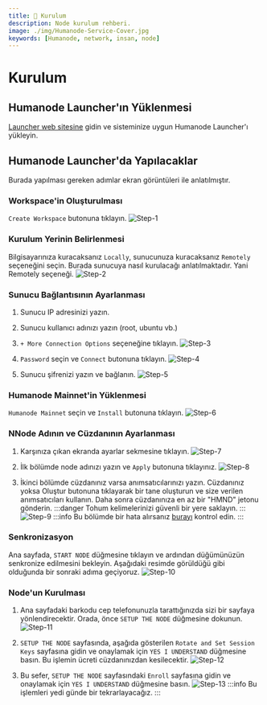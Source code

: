 ```yaml
---
title: 💾 Kurulum
description: Node kurulum rehberi.
image: ./img/Humanode-Service-Cover.jpg
keywords: [Humanode, network, insan, node]
---
```


# Kurulum

## Humanode Launcher'ın Yüklenmesi
[Launcher web sitesine](https://launcher.humanode.io/) gidin ve sisteminize uygun Humanode Launcher'ı yükleyin.

## Humanode Launcher'da Yapılacaklar
Burada yapılması gereken adımlar ekran görüntüleri ile anlatılmıştır.

### Workspace'in Oluşturulması
`Create Workspace` butonuna tıklayın.
![Step-1](./../../../../../../docs/Mainnet/Substrate-Ecosystem/Humanode/img/Step-1.png)

### Kurulum Yerinin Belirlenmesi
Bilgisayarınıza kuracaksanız `Locally`, sunucunuza kuracaksanız `Remotely` seçeneğini seçin.
Burada sunucuya nasıl kurulacağı anlatılmaktadır. Yani Remotely seçeneği.
![Step-2](https://github.com/AnatolianTeam/Anatolian-Team-Services/docs/Mainnet/Substrate-Ecosystem/Humanode/img/Step-2.png)

### Sunucu Bağlantısının Ayarlanması
1. Sunucu IP adresinizi yazın.
2. Sunucu kullanıcı adınızı yazın (root, ubuntu vb.)
3. `+ More Connection Options` seçeneğine tıklayın.
![Step-3](https://raw.githubusercontent.com/AnatolianTeam/Anatolian-Team-Services/docs/Mainnet/Substrate-Ecosystem/Humanode/img/Step-3.png)

4. `Password` seçin ve `Connect` butonuna tıklayın.
![Step-4](https://raw.githubusercontent.com/AnatolianTeam/Anatolian-Team-Services/docs/Mainnet/Substrate-Ecosystem/Humanode/img/Step-4.png)

5. Sunucu şifrenizi yazın ve bağlanın.
![Step-5](https://raw.githubusercontent.com/AnatolianTeam/Anatolian-Team-Services/docs/Mainnet/Substrate-Ecosystem/Humanode/img/Step-5.png)

### Humanode Mainnet'in Yüklenmesi
`Humanode Mainnet` seçin ve `Install` butonuna tıklayın.
![Step-6](https://raw.githubusercontent.com/AnatolianTeam/Anatolian-Team-Services/docs/Mainnet/Substrate-Ecosystem/Humanode/img/Step-6.png)

### NNode Adının ve Cüzdanının Ayarlanması
1. Karşınıza çıkan ekranda ayarlar sekmesine tıklayın.
![Step-7](https://raw.githubusercontent.com/AnatolianTeam/Anatolian-Team-Services/docs/Mainnet/Substrate-Ecosystem/Humanode/img/Step-7.png)

2. İlk bölümde node adınızı yazın ve `Apply` butonuna tıklayınız.
![Step-8](https://raw.githubusercontent.com/AnatolianTeam/Anatolian-Team-Services/docs/Mainnet/Substrate-Ecosystem/Humanode/img/Step-8.png)

3. İkinci bölümde cüzdanınız varsa anımsatıcılarınızı yazın. Cüzdanınız yoksa Oluştur butonuna tıklayarak bir tane oluşturun ve size verilen anımsatıcıları kullanın. Daha sonra cüzdanınıza en az bir "HMND" jetonu gönderin.
:::danger
Tohum kelimelerinizi güvenli bir yere saklayın.
:::
![Step-9](https://raw.githubusercontent.com/AnatolianTeam/Anatolian-Team-Services/docs/Mainnet/Substrate-Ecosystem/Humanode/img/Step-9.png)
:::info
Bu bölümde bir hata alırsanız [burayı](./solutions.md) kontrol edin.
:::

### Senkronizasyon
Ana sayfada, `START NODE` düğmesine tıklayın ve ardından düğümünüzün senkronize edilmesini bekleyin. Aşağıdaki resimde görüldüğü gibi olduğunda bir sonraki adıma geçiyoruz.
![Step-10](https://raw.githubusercontent.com/AnatolianTeam/Anatolian-Team-Services/docs/Mainnet/Substrate-Ecosystem/Humanode/img/Step-10.png)

### Node'un Kurulması
1. Ana sayfadaki barkodu cep telefonunuzla tarattığınızda sizi bir sayfaya yönlendirecektir. Orada, önce `SETUP THE NODE` düğmesine dokunun.
![Step-11](https://raw.githubusercontent.com/AnatolianTeam/Anatolian-Team-Services/docs/Mainnet/Substrate-Ecosystem/Humanode/img/Step-11.png)

2. `SETUP THE NODE` sayfasında, aşağıda gösterilen `Rotate and Set Session Keys` sayfasına gidin ve onaylamak için `YES I UNDERSTAND` düğmesine basın. Bu işlemin ücreti cüzdanınızdan kesilecektir.
![Step-12](https://raw.githubusercontent.com/AnatolianTeam/Anatolian-Team-Services/docs/Mainnet/Substrate-Ecosystem/Humanode/img/Step-12.PNG)

3. Bu sefer, `SETUP THE NODE` sayfasındaki `Enroll` sayfasına gidin ve onaylamak için `YES I UNDERSTAND` düğmesine basın.
![Step-13](https://raw.githubusercontent.com/AnatolianTeam/Anatolian-Team-Services/docs/Mainnet/Substrate-Ecosystem/Humanode/img/Step-13.PNG)
:::info
Bu işlemleri yedi günde bir tekrarlayacağız.
:::


​